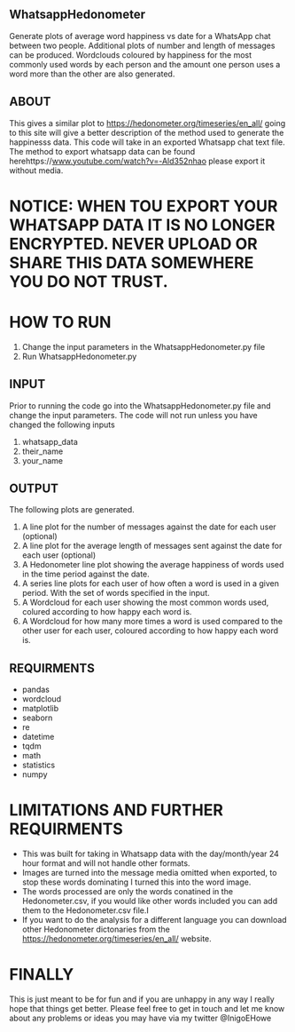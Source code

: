 ## WhatsappHedonometer
Generate plots of average word happiness vs date for a WhatsApp chat between two people. Additional plots of number and length of messages can be produced. Wordclouds coloured by happiness for the most commonly used words by each person and the amount one person uses a word more than the other are also generated. 

## ABOUT
This gives a similar plot to https://hedonometer.org/timeseries/en_all/ going to this site will give a better description of the method used to generate the happinesss data. This code will take in an exported Whatsapp chat text file. The method to export whatsapp data can be found herehttps://www.youtube.com/watch?v=-Ald352nhao please export it without media.

# NOTICE: WHEN TOU EXPORT YOUR WHATSAPP DATA IT IS NO LONGER ENCRYPTED. NEVER UPLOAD OR SHARE THIS DATA SOMEWHERE YOU DO NOT TRUST. 

# HOW TO RUN
1. Change the input parameters in the WhatsappHedonometer.py file
2. Run WhatsappHedonometer.py

## INPUT 
Prior to running the code go into the WhatsappHedonometer.py file and change the input parameters. The code will not run unless you have changed the following inputs
1. whatsapp_data
2. their_name
3. your_name

## OUTPUT
The following plots are generated.
1. A line plot for the number of messages against the date for each user (optional)
2. A line plot for the average length of messages sent against the date for each user (optional)
3. A Hedonometer line plot showing the average happiness of words used in the time period against the date. 
4. A series line plots for each user of how often a word is used in a given period. With the set of words specified in the input.
5. A Wordcloud for each user showing the most common words used, colured according to how happy each word is.
6. A Wordcloud for how many more times a word is used compared to the other user for each user, coloured  according to how happy each word is. 

## REQUIRMENTS
- pandas 
- wordcloud 
- matplotlib
- seaborn
- re
- datetime
- tqdm 
- math 
- statistics 
- numpy

# LIMITATIONS AND FURTHER REQUIRMENTS
- This was built for taking in Whatsapp data with the day/month/year 24 hour format and will not handle other formats.
- Images are turned into the message media omitted when exported, to stop these words dominating I turned this into the word image. 
- The words processed are only the words conatined in the Hedonometer.csv, if you would like other words included you can add them to the Hedonometer.csv file.I
- If you want to do the analysis for a different language you can download other Hedonometer dictonaries from the https://hedonometer.org/timeseries/en_all/  website.
 
 # FINALLY
 This is just meant to be for fun and if you are unhappy in any way I really hope that things get better. Please feel free to get in touch and let me know about any problems or ideas you may have via my twitter @InigoEHowe
